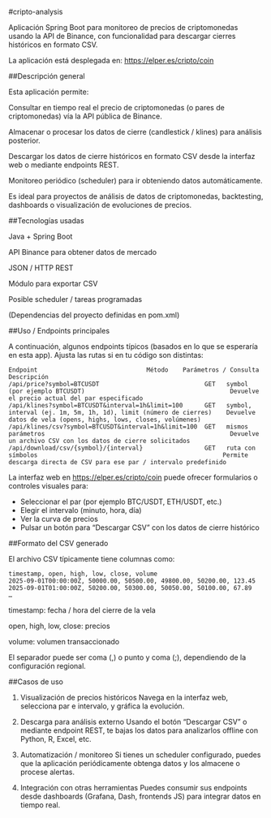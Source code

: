 #cripto-analysis

Aplicación Spring Boot para monitoreo de precios de criptomonedas usando la API de Binance, con funcionalidad para descargar cierres históricos en formato CSV.

La aplicación está desplegada en:
https://elper.es/cripto/coin

##Descripción general

Esta aplicación permite:

Consultar en tiempo real el precio de criptomonedas (o pares de criptomonedas) vía la API pública de Binance.

Almacenar o procesar los datos de cierre (candlestick / klines) para análisis posterior.

Descargar los datos de cierre históricos en formato CSV desde la interfaz web o mediante endpoints REST.

Monitoreo periódico (scheduler) para ir obteniendo datos automáticamente.

Es ideal para proyectos de análisis de datos de criptomonedas, backtesting, dashboards o visualización de evoluciones de precios.

##Tecnologías usadas

Java + Spring Boot

API Binance para obtener datos de mercado

JSON / HTTP REST

Módulo para exportar CSV

Posible scheduler / tareas programadas

(Dependencias del proyecto definidas en pom.xml)


##Uso / Endpoints principales

A continuación, algunos endpoints típicos (basados en lo que se esperaría en esta app). Ajusta las rutas si en tu código son distintas:
```
Endpoint	                          Método	Parámetros / Consulta	Descripción
/api/price?symbol=BTCUSDT      	                      GET	symbol (por ejemplo BTCUSDT)	                                    Devuelve el precio actual del par especificado
/api/klines?symbol=BTCUSDT&interval=1h&limit=100	  GET	symbol, interval (ej. 1m, 5m, 1h, 1d), limit (número de cierres)	Devuelve datos de vela (opens, highs, lows, closes, volúmenes)
/api/klines/csv?symbol=BTCUSDT&interval=1h&limit=100  GET	mismos parámetros                                                   Devuelve un archivo CSV con los datos de cierre solicitados
/api/download/csv/{symbol}/{interval}	              GET	ruta con símbolos                                                   Permite descarga directa de CSV para ese par / intervalo predefinido
```
La interfaz web en https://elper.es/cripto/coin puede ofrecer formularios o controles visuales para:

- Seleccionar el par (por ejemplo BTC/USDT, ETH/USDT, etc.)
- Elegir el intervalo (minuto, hora, día)
- Ver la curva de precios
- Pulsar un botón para “Descargar CSV” con los datos de cierre histórico

##Formato del CSV generado

El archivo CSV típicamente tiene columnas como:
```
timestamp, open, high, low, close, volume
2025-09-01T00:00:00Z, 50000.00, 50500.00, 49800.00, 50200.00, 123.45
2025-09-01T01:00:00Z, 50200.00, 50300.00, 50050.00, 50100.00, 67.89
…  
```

timestamp: fecha / hora del cierre de la vela

open, high, low, close: precios

volume: volumen transaccionado

El separador puede ser coma (,) o punto y coma (;), dependiendo de la configuración regional.

##Casos de uso

1. Visualización de precios históricos
Navega en la interfaz web, selecciona par e intervalo, y gráfica la evolución.

2. Descarga para análisis externo
Usando el botón “Descargar CSV” o mediante endpoint REST, te bajas los datos para analizarlos offline con Python, R, Excel, etc.

3. Automatización / monitoreo
Si tienes un scheduler configurado, puedes que la aplicación periódicamente obtenga datos y los almacene o procese alertas.

4. Integración con otras herramientas
Puedes consumir sus endpoints desde dashboards (Grafana, Dash, frontends JS) para integrar datos en tiempo real.
